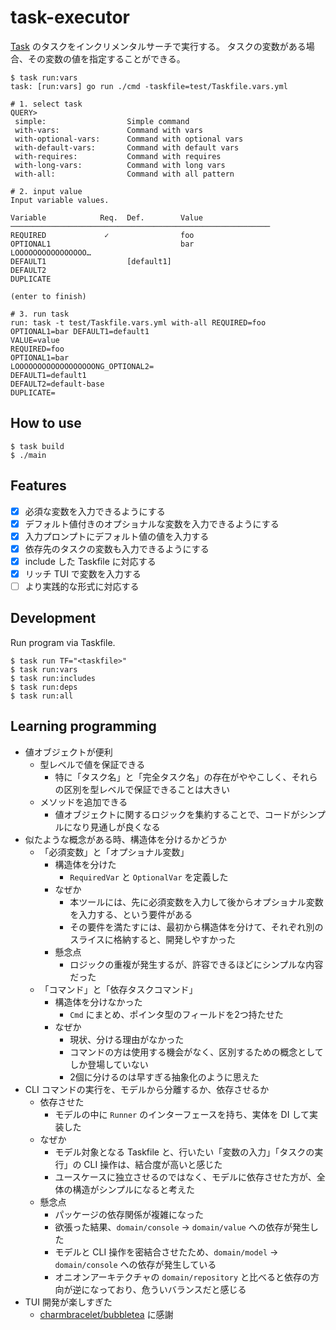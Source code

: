 # task-executor

[Task](https://taskfile.dev/) のタスクをインクリメンタルサーチで実行する。
タスクの変数がある場合、その変数の値を指定することができる。

```shell
$ task run:vars
task: [run:vars] go run ./cmd -taskfile=test/Taskfile.vars.yml

# 1. select task
QUERY>
 simple:                  Simple command                                                                                                                                                                                                                   
 with-vars:               Command with vars
 with-optional-vars:      Command with optional vars
 with-default-vars:       Command with default vars
 with-requires:           Command with requires
 with-long-vars:          Command with long vars
 with-all:                Command with all pattern

# 2. input value
Input variable values.

Variable            Req.  Def.        Value               
──────────────────────────────────────────────────────────
REQUIRED             ✓                foo                  
OPTIONAL1                             bar                  
LOOOOOOOOOOOOOOOO…                                         
DEFAULT1                  [default1]                       
DEFAULT2                                                   
DUPLICATE                                                  

(enter to finish)

# 3. run task
run: task -t test/Taskfile.vars.yml with-all REQUIRED=foo OPTIONAL1=bar DEFAULT1=default1
VALUE=value
REQUIRED=foo
OPTIONAL1=bar
LOOOOOOOOOOOOOOOOOONG_OPTIONAL2=
DEFAULT1=default1
DEFAULT2=default-base
DUPLICATE=
```

## How to use

```shell
$ task build
$ ./main
```

## Features

- [x] 必須な変数を入力できるようにする
- [x] デフォルト値付きのオプショナルな変数を入力できるようにする
- [x] 入力プロンプトにデフォルト値の値を入力する
- [x] 依存先のタスクの変数も入力できるようにする
- [x] include した Taskfile に対応する
- [x] リッチ TUI で変数を入力する
- [ ] より実践的な形式に対応する

## Development

Run program via Taskfile.

```shell
$ task run TF="<taskfile>"
$ task run:vars
$ task run:includes
$ task run:deps
$ task run:all
```

## Learning programming

- 値オブジェクトが便利
  - 型レベルで値を保証できる
    - 特に「タスク名」と「完全タスク名」の存在がややこしく、それらの区別を型レベルで保証できることは大きい
  - メソッドを追加できる
    - 値オブジェクトに関するロジックを集約することで、コードがシンプルになり見通しが良くなる
- 似たような概念がある時、構造体を分けるかどうか
  - 「必須変数」と「オプショナル変数」
    - 構造体を分けた
      - `RequiredVar` と `OptionalVar` を定義した
    - なぜか
      - 本ツールには、先に必須変数を入力して後からオプショナル変数を入力する、という要件がある
      - その要件を満たすには、最初から構造体を分けて、それぞれ別のスライスに格納すると、開発しやすかった
    - 懸念点
      - ロジックの重複が発生するが、許容できるほどにシンプルな内容だった
  - 「コマンド」と「依存タスクコマンド」
    - 構造体を分けなかった
      - `Cmd` にまとめ、ポインタ型のフィールドを2つ持たせた
    - なぜか
      - 現状、分ける理由がなかった
      - コマンドの方は使用する機会がなく、区別するための概念としてしか登場していない
      - 2個に分けるのは早すぎる抽象化のように思えた
- CLI コマンドの実行を、モデルから分離するか、依存させるか
  - 依存させた
    - モデルの中に `Runner` のインターフェースを持ち、実体を DI して実装した
  - なぜか
    - モデル対象となる Taskfile と、行いたい「変数の入力」「タスクの実行」の CLI 操作は、結合度が高いと感じた
    - ユースケースに独立させるのではなく、モデルに依存させた方が、全体の構造がシンプルになると考えた
  - 懸念点
    - パッケージの依存関係が複雑になった
    - 欲張った結果、`domain/console` -> `domain/value` への依存が発生した
    - モデルと CLI 操作を密結合させたため、`domain/model` -> `domain/console` への依存が発生している
    - オニオンアーキテクチャの `domain/repository` と比べると依存の方向が逆になっており、危ういバランスだと感じる
- TUI 開発が楽しすぎた
  - [charmbracelet/bubbletea](https://github.com/charmbracelet/bubbletea) に感謝
